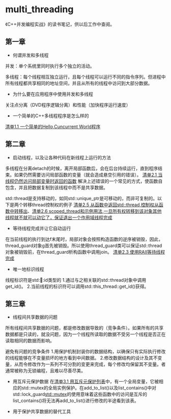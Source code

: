 # multi_threading
《C++并发编程实战》的读书笔记，供以后工作中查阅。
## 第一章
- 何谓并发和多线程

并发：单个系统里同时执行多个独立的活动。

多线程：每个线程相互独立运行，且每个线程可以运行不同的指令序列。但进程中所有线程都共享相同的地址空间，并且从所有的线程中访问到大部分数据。

- 为什么要在应用程序中使用并发和多线程

关注点分离（DVD程序逻辑分离）和性能（加快程序运行速度）

- 一个简单的C++多线程程序是怎么样的

[清单1.1 一个简单的Hello,Cuncurrent World程序](https://github.com/xuyicpp/multi_threading/blob/master/chapter01/example1_1.cpp)

## 第二章
- 启动线程，以及让各种代码在新线程上运行的方法

多线程在分离detach的时候，离开局部函数后，会在后台持续运行，直到程序结束。如果仍然需要访问局部函数的变量（就会造成悬空引用的错误）。
[清单2.1 当线程仍然访问局部变量时返回的函数](https://github.com/xuyicpp/multi_threading/blob/master/chapter02/example2_1.cpp)
解决上述错误的一个常见的方式，使函数自包含，并且把数据复制到该线程中而不是共享数据。

std::thread是支持移动的，如同std::unique_ptr是可移动的，而非可复制的。以下是两个转移thread控制权的例子
[清单2.5 从函数中返回std::thread,控制权从函数中转移出](https://github.com/xuyicpp/multi_threading/blob/master/chapter02/example2_5.cpp)、[清单2.6 scoped_thread和示例用法,一旦所有权转移到该对象其他线程就不就可以动它了，保证退出一个作用域线程完成](https://github.com/xuyicpp/multi_threading/blob/master/chapter02/example2_6.cpp)
- 等待线程完成并让它自动运行

在当前线程的执行到达f末尾时，局部对象会按照构造函数的逆序被销毁，因此，thread_guard对象g首先被销毁。所以使用thread_guard类可以保证std::thread对象被销毁前，在thread_guard析构函数中调用join。
[清单2.3 使用RAII等待线程完成](https://github.com/xuyicpp/multi_threading/blob/master/chapter02/example2_3.cpp)

- 唯一地标识线程

线程标识符是std::thread::id类型的
1.通过与之相关联的std::thread对象中调用get_id()。
2.当前线程的标识符可以调用std::this_thread::get_id()获得。

## 第三章

- 线程间共享数据的问题

所有线程间共享数据的问题，都是修改数据导致的（竞争条件）。如果所有的共享数据都是只读的，就没问题，因为一个线程所读取的数据不受另一个线程是否正在读取相同的数据而影响。

避免有问题的竞争条件
1.用保护机制封装你的数据结构，以确保只有实际执行修改的线程能够在不变量损坏的地方看到中间数据。
2.修改数据结构的设计及其不变量，从而令修改作为一系列不可分割的变更来完成，每个修改均保留其不变量。者通常被称为无锁编程，且难以尽善尽美。

- 用互斥元保护数据
在[清单3.1 用互斥元保护列表]()中，有一个全局变量，它被相应的std::mutex的全局实例保护。在add_to_list()以及list_contains()中对std::lock_guard<std::mutex>的使用意味着这些函数中的访问是互斥的list_contains()将无法再add_to_list()进行修改的半途看到该表。

- 用于保护共享数据的替代工具
